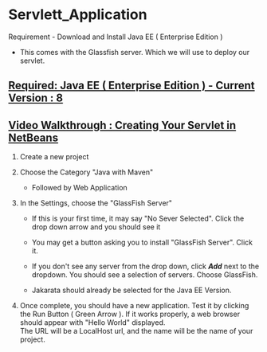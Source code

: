 # Servlett_Application

Requirement - Download and Install Java EE ( Enterprise Edition )
 - This comes with the Glassfish server. Which we will use to deploy our servlet.

## [Required: Java EE ( Enterprise Edition ) - Current Version : 8](https://www.oracle.com/java/technologies/javaee-8-sdk-downloads.html)

## [Video Walkthrough : Creating Your Servlet in NetBeans](https://www.youtube.com/watch?v=-gnknflVhcI)

1. Create a new project
2. Choose the Category "Java with Maven"  
    * Followed by Web Application
3. In the Settings, choose the "GlassFish Server"
    * If this is your first time, it may say "No Sever Selected". Click the drop down arrow and you should see it
    * You may get a button asking you to install "GlassFish Server". Click it.
    * If you don't see any server from the drop down, click ***Add*** next to the dropdown. You should see a selection of servers. Choose GlassFish.

    * Jakarata should already be selected for the Java EE Version.

4. Once complete, you should have a new application. Test it by clicking the Run Button ( Green Arrow ). If it works properly, a web browser should appear with "Hello World" displayed.  
The URL will be a LocalHost url, and the name will be the name of your project.
